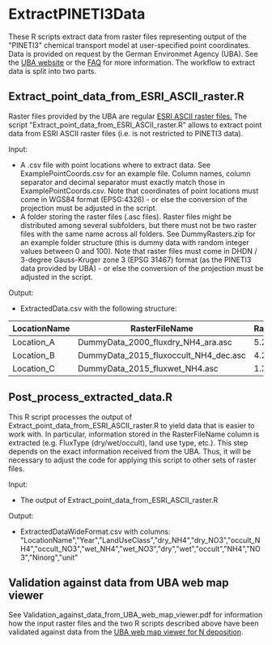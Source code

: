 # ExtractPINETI3Data

These R scripts extract data from raster files representing output of the "PINETI3" chemical transport model at user-specified point coordinates. Data is provided on request by the German Environmet Agency (UBA). See the [UBA website](https://www.umweltbundesamt.de/themen/luft/wirkungen-von-luftschadstoffen/wirkungen-auf-oekosysteme/kartendienst-stickstoffdeposition-in-deutschland) or the [FAQ](https://gis.uba.de/website/depo1/download/Erlaeuterungen_DepoKartendienst_UBA_PINETI3.pdf) for more information. The workflow to extract data is split into two parts. 



## Extract_point_data_from_ESRI_ASCII_raster.R

Raster files provided by the UBA are regular [ESRI ASCII raster files.](
http://resources.esri.com/help/9.3/arcgisdesktop/com/gp_toolref/spatial_analyst_tools/esri_ascii_raster_format.htm) The script "Extract_point_data_from_ESRI_ASCII_raster.R" allows to extract point data from ESRI ASCII raster files (i.e. is not restricted to PINETI3 data).

Input:
 - A .csv file with point locations where to extract data. See ExamplePointCoords.csv for an example file. Column names, column separator and decimal separator must exactly match those in ExamplePointCoords.csv. Note that coordinates of point locations must come in WGS84 format (EPSG:4326) - or else the conversion of the projection must be adjusted in the script.
 - A folder storing the raster files (.asc files). Raster files might be distributed among several subfolders, but there must not be two raster files with the same name across all folders. See DummyRasters.zip for an example folder structure (this is dummy data with random integer values between 0 and 100). Note that raster files must come in DHDN / 3-degree Gauss-Kruger zone 3 (EPSG 31467) format (as the PINETI3 data provided by UBA) - or else the conversion of the projection must be adjusted in the script.

Output:

 - ExtractedData.csv with the following structure:
 
| LocationName | RasterFileName| RasterValue  |
| -------------|-------------| -----|
| Location_A | DummyData_2000_fluxdry_NH4_ara.asc | 5.2 |
| Location_B | DummyData_2015_fluxoccult_NH4_dec.asc |   4.2 |
| Location_C | DummyData_2015_fluxwet_NH4.asc | 1.3 |
    					
    

## Post_process_extracted_data.R

This R script processes the output of Extract_point_data_from_ESRI_ASCII_raster.R to yield data that is easier to work with. In particular, information stored in the RasterFileName column is extracted (e.g. FluxType (dry/wet/occult), land use type, etc.). This step depends on the exact information received from the UBA. Thus, it will be necessary to adjust the code for applying this script to other sets of raster files.

Input:

- The output of Extract_point_data_from_ESRI_ASCII_raster.R

Output:

- ExtractedDataWideFormat.csv with columns: "LocationName","Year","LandUseClass","dry_NH4","dry_NO3","occult_NH4","occult_NO3","wet_NH4","wet_NO3","dry","wet","occult","NH4","NO3","Ninorg","unit"


## Validation against data from UBA web map viewer

See Validation_against_data_from_UBA_web_map_viewer.pdf for information how the input raster files and the two R scripts described above have been validated against data from the [UBA web map viewer for N deposition](https://gis.uba.de/website/depo1/).


